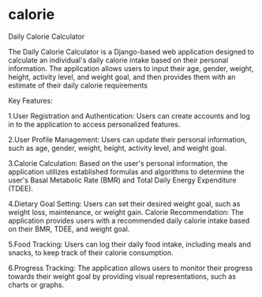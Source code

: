 # calorie
Daily Calorie Calculator

 The Daily Calorie Calculator is a Django-based web application designed to calculate an individual's daily calorie intake based on their personal information. The application allows users to input their age, gender, weight, height, activity level, and weight goal, and then provides them with an estimate of their daily calorie requirements

 Key Features:

1.User Registration and Authentication: Users can create accounts and log in to the application to access personalized features.

2.User Profile Management: Users can update their personal information, such as age, gender, weight, height, activity level, and weight goal.

3.Calorie Calculation: Based on the user's personal information, the application utilizes established formulas and algorithms to determine the user's Basal Metabolic Rate (BMR) and Total Daily Energy Expenditure (TDEE).

4.Dietary Goal Setting: Users can set their desired weight goal, such as weight loss, maintenance, or weight gain.
Calorie Recommendation: The application provides users with a recommended daily calorie intake based on their BMR, TDEE, and weight goal.

5.Food Tracking: Users can log their daily food intake, including meals and snacks, to keep track of their calorie consumption.

6.Progress Tracking: The application allows users to monitor their progress towards their weight goal by providing visual representations, such as charts or graphs.
